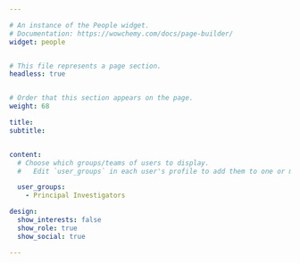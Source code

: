 ```yaml
--- 

# An instance of the People widget. 
# Documentation: https://wowchemy.com/docs/page-builder/ 
widget: people 


# This file represents a page section. 
headless: true 


# Order that this section appears on the page. 
weight: 68 

title:  
subtitle: 


content: 
  # Choose which groups/teams of users to display. 
  #   Edit `user_groups` in each user's profile to add them to one or more of these groups. 

  user_groups: 
    - Principal Investigators 

design: 
  show_interests: false 
  show_role: true 
  show_social: true 

--- 
```


 
